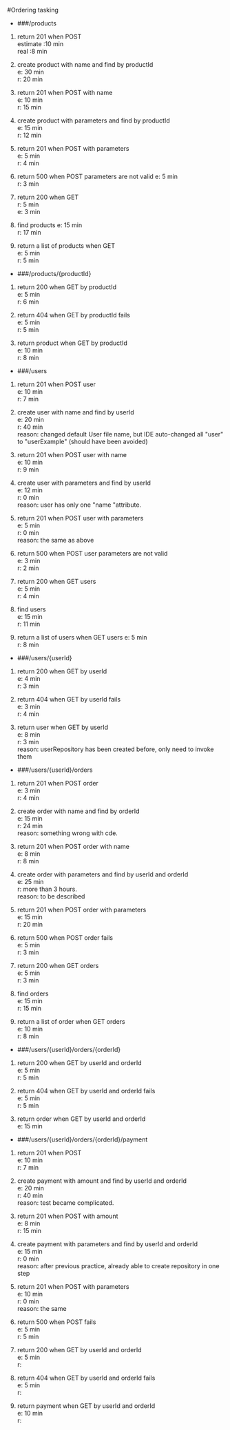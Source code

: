#Ordering tasking

* ###/products

1. return 201 when POST  
estimate :10 min  
real :8 min

2. create product with name and find by productId  
e: 30 min  
r: 20 min

3. return 201 when POST with name  
e: 10 min  
r: 15 min

4. create product with parameters and find by productId  
e: 15 min  
r: 12 min

5. return 201 when POST with parameters  
e: 5 min  
r: 4 min

6. return 500 when POST parameters are not valid
e: 5 min  
r: 3 min

7. return 200 when GET  
r: 5 min  
e: 3 min

8. find products 
e: 15 min  
r: 17 min

9. return a list of products when GET  
e: 5 min  
r: 5 min

* ###/products/{productId}

1. return 200 when GET by productId  
e: 5 min  
r: 6 min

2. return 404 when GET by productId fails  
e: 5 min  
r: 5 min

3. return product when GET by productId  
e: 10 min  
r: 8 min

* ###/users

1. return 201 when POST user  
e: 10 min  
r: 7 min

2. create user with name and find by userId  
e: 20 min  
r: 40 min  
reason: changed default User file name, but IDE auto-changed all "user" to "userExample" 
        (should have been avoided)  

3. return 201 when POST user with name  
e: 10 min  
r: 9 min

4. create user with parameters and find by userId  
e: 12 min  
r: 0 min  
reason: user has only one "name "attribute. 

5. return 201 when POST user with parameters  
e: 5 min  
r: 0 min  
reason: the same as above

6. return 500 when POST user parameters are not valid  
e: 3 min  
r: 2 min

7. return 200 when GET users  
e: 5 min  
r: 4 min

8. find users  
e: 15 min  
r: 11 min

9. return a list of users when GET users 
e: 5 min  
r: 8 min

* ###/users/{userId}

1. return 200 when GET by userId  
e: 4 min  
r: 3 min

2. return 404 when GET by userId fails  
e: 3 min  
r:  4 min

3. return user when GET by userId  
e: 8 min  
r: 3 min  
reason: userRepository has been created before, only need to invoke them

* ###/users/{userId}/orders

1. return 201 when POST order  
e: 3 min  
r: 4 min

2. create order with name and find by orderId  
e: 15 min  
r: 24 min  
reason: something wrong with cde. 

3. return 201 when POST order with name  
e: 8 min  
r: 8 min

4. create order with parameters and find by userId and orderId  
e: 25 min  
r: more than 3 hours.   
reason: to be described

5. return 201 when POST order with parameters  
e: 15 min  
r: 20 min 

6. return 500 when POST order fails  
e: 5 min  
r: 3 min

7. return 200 when GET orders  
e: 5 min  
r: 3 min

8. find orders  
e: 15 min  
r: 15 min

9. return a list of order when GET orders  
e: 10 min  
r: 8 min

* ###/users/{userId}/orders/{orderId}

1. return 200 when GET by userId and orderId  
e: 5 min  
r: 5 min

2. return 404 when GET by userId and orderId fails  
e: 5 min  
r: 5 min

3. return order when GET by userId and orderId  
e: 15 min

* ###/users/{userId}/orders/{orderId}/payment

1. return 201 when POST  
e: 10 min  
r: 7 min

2. create payment with amount and find by userId and orderId  
e: 20 min  
r: 40 min  
reason: test became complicated.

3. return 201 when POST with amount  
e: 8 min  
r: 15 min


4. create payment with parameters and find by userId and orderId  
e: 15 min  
r: 0 min  
reason: after previous practice, already able to create repository in one step 


5. return 201 when POST with parameters  
e: 10 min  
r: 0 min  
reason: the same

6. return 500 when POST fails  
e: 5 min  
r: 5 min

7. return 200 when GET by userId and orderId  
e: 5 min  
r:  

8. return 404 when GET by userId and orderId fails  
e: 5 min  
r:  

9. return payment when GET by userId and orderId  
e: 10 min  
r:
